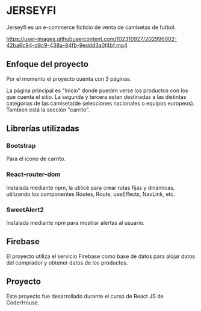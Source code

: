 # JERSEYFI
Jerseyfi es un e-commerce ficticio de venta de camisetas de futbol. 



https://user-images.githubusercontent.com/102310927/202996002-42ba6c94-d8c9-438a-84fb-9eddd3a0f4bf.mp4



## Enfoque del proyecto 

Por el momento el proyecto cuenta con 3 páginas.

La página principal es "Inicio" donde pueden verse los productos con los que cuenta el sitio. La segunda y tercera estan destinadas a las distintas categorias de las camiseta(de selecciones nacionales o equipos europeos). Tambien está la sección "carrito".

## Librerías utilizadas

### Bootstrap

Para el icono de carrito.

### React-router-dom

Instalada mediante npm, la utilicé para crear rutas fijas y dinámicas, utilizando los componentes Routes, Route, useEffects, NavLink, etc.

### SweetAlert2

Instalada mediante npm para mostrar alertas al usuario.

## Firebase 

El proyecto utiliza el servicio Firebase como base de datos para alojar datos del comprador y obtener datos de los productos.

## Proyecto 

Este proyecto fue desarrollado durante el curso de React JS de CoderHouse. 


